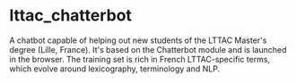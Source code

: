 # lttac_chatterbot
A chatbot capable of helping out new students of the LTTAC Master's degree (Lille, France). It's based on the Chatterbot module and is launched in the browser. The training set is rich in French LTTAC-specific terms, which evolve around lexicography, terminology and NLP.

